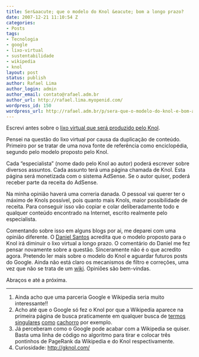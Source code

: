 ```yaml
---
title: Ser&aacute; que o modelo do Knol &eacute; bom a longo prazo?
date: 2007-12-21 11:10:54 Z
categories:
- Posts
tags:
- Tecnologia
- google
- lixo-virtual
- sustentabilidade
- wikipedia
- knol
layout: post
status: publish
author: Rafael Lima
author_login: admin
author_email: contato@rafael.adm.br
author_url: http://rafael.lima.myopenid.com/
wordpress_id: 150
wordpress_url: http://rafael.adm.br/p/sera-que-o-modelo-do-knol-e-bom-a-longo-prazo/
---
```


Escrevi antes sobre o <a href="http://rafael.adm.br/p/knol-um-passo-do-google-contra-a-sustentabilidade/">lixo virtual que ser&aacute; produzido pelo Knol</a>.

Pensei na quest&atilde;o do lixo virtual por causa da duplica&ccedil;&atilde;o de conte&uacute;do. Primeiro por se tratar de uma nova fonte de refer&ecirc;ncia como enciclop&eacute;dia, segundo pelo modelo proposto pelo Knol.

Cada &ldquo;especialista&rdquo; (nome dado pelo Knol ao autor) poder&aacute; escrever sobre diversos assuntos. Cada assunto ter&aacute; uma p&aacute;gina chamada de Knol. Esta p&aacute;gina ser&aacute; monetizada com o sistema AdSense. Se o autor quiser, poder&aacute; receber parte da receita do AdSense.

Na minha opini&atilde;o haver&aacute; uma correria danada. O pessoal vai querer ter o m&aacute;ximo de Knols poss&iacute;vel, pois quanto mais Knols, maior possibilidade de receita. Para conseguir isso v&atilde;o copiar e colar deliberadamente todo e qualquer conte&uacute;do encontrado na Internet, escrito realmente pelo especialista.

Comentando sobre isso em alguns blogs por ai, me deparei com uma opini&atilde;o diferente. O <a href="http://danielsantos.org/arquivos/2007/12/17/knol-o-concorrente-google-da-wikipedia">Daniel Santos</a> acredita que o modelo proposto para o Knol ir&aacute; diminuir o lixo virtual a longo prazo. O coment&aacute;rio do Daniel me fez pensar novamente sobre a quest&atilde;o.
Sinceramente n&atilde;o &eacute; o que acredito agora. Pretendo ler mais sobre o modelo do Knol e aguardar futuros posts do Google. Ainda n&atilde;o est&aacute; claro os mecanismos de filtro e corre&ccedil;&otilde;es, uma vez que n&atilde;o se trata de um <a href="http://en.wikipedia.org/wiki/Wiki">wiki</a>.
Opini&otilde;es s&atilde;o bem-vindas.

Abra&ccedil;os e at&eacute; a pr&oacute;xima.

***
<ol>
	<li>Ainda acho que uma parceria Google e Wikipedia seria muito interessante!!</li>
	<li>Acho at&eacute; que o Google s&oacute; fez o Knol por que a Wikipedia aparece na primeira p&aacute;gina de busca praticamente em qualquer busca de <a href="http://www.google.com/search?q=termos">termos</a> <a href="http://www.google.com/search?hl=pt&q=singular">singulares</a> <a href="http://www.google.com/search?q=como">como</a> <a href="http://www.google.com/search?q=cachorro">cachorro</a> por exemplo.</li>
	<li>J&aacute; perceberam como o Google pode acabar com a Wikipedia se quiser. Basta uma linha de c&oacute;digo no algoritmo para tirar e colocar tr&ecirc;s pontinhos de PageRank da Wikipedia e do Knol respectivamente.</li>
	<li>Curiosidade: <a href="http://gknol.com/">http://gknol.com/</a></li>
</ol>
